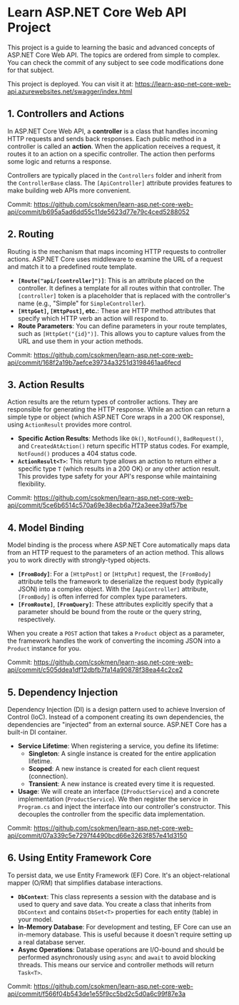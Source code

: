 # Learn ASP.NET Core Web API Project

This project is a guide to learning the basic and advanced concepts of ASP.NET Core Web API. The topics are ordered from simple to complex. You can check the commit of any subject to see code modifications done for that subject.

This project is deployed. You can visit it at: https://learn-asp-net-core-web-api.azurewebsites.net/swagger/index.html

## 1. Controllers and Actions

In ASP.NET Core Web API, a **controller** is a class that handles incoming HTTP requests and sends back responses. Each public method in a controller is called an **action**. When the application receives a request, it routes it to an action on a specific controller. The action then performs some logic and returns a response.

Controllers are typically placed in the `Controllers` folder and inherit from the `ControllerBase` class. The `[ApiController]` attribute provides features to make building web APIs more convenient.

Commit: https://github.com/csokmen/learn-asp.net-core-web-api/commit/b695a5ad6dd55c11de5623d77e79c4ced5288052

## 2. Routing

Routing is the mechanism that maps incoming HTTP requests to controller actions. ASP.NET Core uses middleware to examine the URL of a request and match it to a predefined route template.

-   **`[Route("api/[controller]")]`**: This is an attribute placed on the controller. It defines a template for all routes within that controller. The `[controller]` token is a placeholder that is replaced with the controller's name (e.g., "Simple" for `SimpleController`).
-   **`[HttpGet]`, `[HttpPost]`, etc.**: These are HTTP method attributes that specify which HTTP verb an action will respond to.
-   **Route Parameters**: You can define parameters in your route templates, such as `[HttpGet("{id}")]`. This allows you to capture values from the URL and use them in your action methods.

Commit: https://github.com/csokmen/learn-asp.net-core-web-api/commit/168f2a19b7aefce39734a3251d3198461aa6fecd

## 3. Action Results

Action results are the return types of controller actions. They are responsible for generating the HTTP response. While an action can return a simple type or object (which ASP.NET Core wraps in a 200 OK response), using `ActionResult` provides more control.

-   **Specific Action Results**: Methods like `Ok()`, `NotFound()`, `BadRequest()`, and `CreatedAtAction()` return specific HTTP status codes. For example, `NotFound()` produces a 404 status code.
-   **`ActionResult<T>`**: This return type allows an action to return either a specific type `T` (which results in a 200 OK) or any other action result. This provides type safety for your API's response while maintaining flexibility.

Commit: https://github.com/csokmen/learn-asp.net-core-web-api/commit/5ce6b6514c570a69e38ecb6a7f2a3eee39af57be

## 4. Model Binding

Model binding is the process where ASP.NET Core automatically maps data from an HTTP request to the parameters of an action method. This allows you to work directly with strongly-typed objects.

-   **`[FromBody]`**: For a `[HttpPost]` or `[HttpPut]` request, the `[FromBody]` attribute tells the framework to deserialize the request body (typically JSON) into a complex object. With the `[ApiController]` attribute, `[FromBody]` is often inferred for complex type parameters.
-   **`[FromRoute]`**, **`[FromQuery]`**: These attributes explicitly specify that a parameter should be bound from the route or the query string, respectively.

When you create a `POST` action that takes a `Product` object as a parameter, the framework handles the work of converting the incoming JSON into a `Product` instance for you.

Commit: https://github.com/csokmen/learn-asp.net-core-web-api/commit/c505ddea1df12dbfb7fa14a90878f38ea44c2ce2

## 5. Dependency Injection

Dependency Injection (DI) is a design pattern used to achieve Inversion of Control (IoC). Instead of a component creating its own dependencies, the dependencies are "injected" from an external source. ASP.NET Core has a built-in DI container.

-   **Service Lifetime**: When registering a service, you define its lifetime:
    -   **Singleton**: A single instance is created for the entire application lifetime.
    -   **Scoped**: A new instance is created for each client request (connection).
    -   **Transient**: A new instance is created every time it is requested.
-   **Usage**: We will create an interface (`IProductService`) and a concrete implementation (`ProductService`). We then register the service in `Program.cs` and inject the interface into our controller's constructor. This decouples the controller from the specific data implementation.

Commit: https://github.com/csokmen/learn-asp.net-core-web-api/commit/07a339c5e7297f4490bcd66e3263f857e41d3150

## 6. Using Entity Framework Core

To persist data, we use Entity Framework (EF) Core. It's an object-relational mapper (O/RM) that simplifies database interactions.

-   **`DbContext`**: This class represents a session with the database and is used to query and save data. You create a class that inherits from `DbContext` and contains `DbSet<T>` properties for each entity (table) in your model.
-   **In-Memory Database**: For development and testing, EF Core can use an in-memory database. This is useful because it doesn't require setting up a real database server.
-   **Async Operations**: Database operations are I/O-bound and should be performed asynchronously using `async` and `await` to avoid blocking threads. This means our service and controller methods will return `Task<T>`.

Commit: https://github.com/csokmen/learn-asp.net-core-web-api/commit/f566f04b543de1e55f9cc5bd2c5d0a6c99f87e3a
